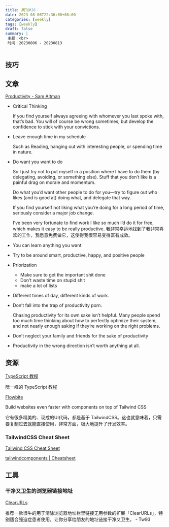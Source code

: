 ```yaml
---
title: 周刊#16：
date: 2023-08-06T22:36:00+08:00
categories: [weekly]
tags: [weekly]
draft: false
summary: |
 主题：<br>
 时间：20230806 - 20230813
---
```


## 技巧

## 文章



[Productivity - Sam Altman](https://blog.samaltman.com/productivity)

- Critical Thinking

  If you find yourself always agreeing with whomever you last spoke with, that’s bad. You will of course be wrong sometimes, but develop the confidence to stick with your convictions.

- Leave enough time in my schedule

  Such as Reading, hanging out with interesting people, or spending time in nature.

- Do want you want to do

  So I just try not to put myself in a position where I have to do them (by delegating, avoiding, or something else).  Stuff that you don’t like is a painful drag on morale and momentum.

  Do what you’d want other people to do for you—try to figure out who likes (and is good at) doing what, and delegate that way.  

  If you find yourself not liking what you’re doing for a long period of time, seriously consider a major job change. 

  I’ve been very fortunate to find work I like so much I’d do it for free, which makes it easy to be really productive.
  我非常幸运地找到了我非常喜欢的工作，我愿意免费做它，这使得我很容易变得富有成效。

- You can learn anything you want

- Try to be around smart, productive, happy, and positive people

- Priorization

  - Make sure to get the important shit done
  - Don’t waste time on stupid shit
  - make a lot of lists

- Different times of day, different kinds of work.

- Don’t fall into the trap of productivity porn.

  Chasing productivity for its own sake isn’t helpful.  Many people spend too much time thinking about how to perfectly optimize their system, and not nearly enough asking if they’re working on the right problems. 

- Don’t neglect your family and friends for the sake of productivity

- Productivity in the wrong direction isn’t worth anything at all.

## 资源

[TypeScript 教程](https://wangdoc.com/typescript/)

阮一峰的 TypeScript 教程

[Flowbite](https://flowbite.com/)

Build websites even faster with components on top of Tailwind CSS

它有很多精美的、现成的UI代码，都是基于 TailwindCSS。这也就意味着，只需要复制过去就能直接使用，非常方面，极大地提升了开发效率。

### TailwindCSS Cheat Sheet

[Tailwind CSS Cheat Sheet](https://flowbite.com/tools/tailwind-cheat-sheet/)

[tailwindcomponents | Cheatsheet](https://tailwindcomponents.com/cheatsheet/)

## 工具

### 干净又卫生的浏览器链接地址

[ClearURLs](https://chrome.google.com/webstore/detail/clearurls/lckanjgmijmafbedllaakclkaicjfmnk)

推荐一款很牛的用于清除浏览器地址栏里链接无用参数的扩展「ClearURLs」，特别适合强迫症患者使用，让你分享给朋友的地址链接干净又卫生。 - Tw93

